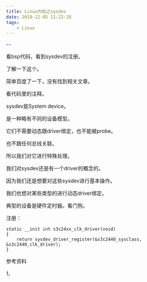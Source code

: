 ```yaml
---
title: Linux内核之sysdev
date: 2019-12-05 11:22:28
tags:
	- Linux
---
```


--

看bsp代码，看到sysdev的注册。

了解一下这个。

简单百度了一下，没有找到相关文章。

看代码里的注释。

sysdev是System device。

是一种略有不同的设备模型。

它们不需要动态跟driver绑定，也不能被probe。

也不跟任何总线关联。

所以我们对它进行特殊处理。

我们对sysdev还是有一个driver的概念的。

因为我们还是想要对这些sysdev进行基本操作。

我们也想对某些类型的进行动态driver绑定。

典型的设备是硬件定时器。看门狗。

注册：

```
static __init int s3c24xx_clk_driver(void)
{
	return sysdev_driver_register(&s3c2440_sysclass, &s3c2440_clk_driver);
}
```



参考资料

1、

